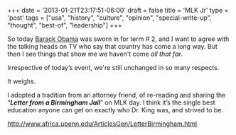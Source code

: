 +++
date = '2013-01-21T23:17:51-06:00'
draft = false
title = 'MLK Jr'
type = 'post'
tags = ["usa", "history", "culture", "opinion", "special-write-up", "thought", "best-of", "leadership"]
+++

So today <a href="https://en.wikipedia.org/wiki/Barack_Obama">Barack Obama</a> was sworn in for term # 2, and I want to agree with the talking heads on TV who say that country has come a long way.  But then I see things that show me we haven't come *all that far*.<br />  

Irrespective of today’s event, we're still unchanged in so many respects.<br />

It weighs. <br />

I adopted a tradition from an attorney friend, of re-reading and sharing the “<b><i>Letter from a Birmingham Jail</i></b>” on MLK day. I think it’s the single best education anyone can get on exactly who Dr. King was, and strived to be. <br />

http://www.africa.upenn.edu/ArticlesGen/LetterBirmingham.html

